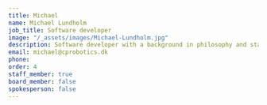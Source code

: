 ```yaml
---
title: Michael
name: Michael Lundholm
job_title: Software developer
image: "/_assets/images/Michael-Lundholm.jpg"
description: Software developer with a background in philosophy and start-ups.
email: michael@cprobotics.dk
phone: 
order: 4
staff_member: true
board_member: false
spokesperson: false
---
```


